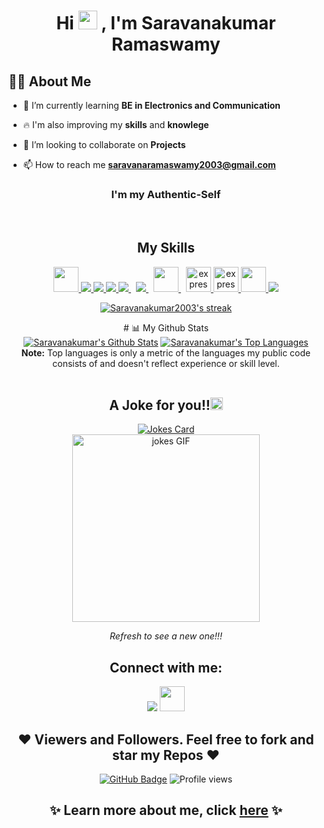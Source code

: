 ### <h1 align="center">Hi <img src="https://media.giphy.com/media/v1.Y2lkPTc5MGI3NjExMzI0ZjViMDA0ZmVjYzEwYTc3ZTk0OGRkMWNiMTk0YWZmYzYwMmFjYiZjdD1z/hvRJCLFzcasrR4ia7z/giphy.gif" width="30px"> ,  I'm Saravanakumar Ramaswamy

 ## 🙋‍♂️ About Me


- 🌱 I’m currently learning **BE in Electronics and Communication**
 
- 🔥 I'm also improving my **skills** and **knowlege**

- 👯 I’m looking to collaborate on **Projects**

- 📫 How to reach me **saravanaramaswamy2003@gmail.com**

 ##### <h3 align="center">I'm my Authentic-Self</h3>
 <br>
 <h2 align="center">My Skills</h2>
 <p align="center"> 
    <a href=# target="_blank"> <img src="https://cdn.worldvectorlogo.com/logos/figma-1.svg" width="40" height="40"/> </a>  
    <a href=# target="_blank"> <img src="https://img.icons8.com/color/48/000000/javascript.png"/> </a> 
    <a href=# target="_blank"> <img src="https://img.icons8.com/color/48/000000/html-5.png"/> </a> 
    <a href=# target="_blank"> <img src="https://img.icons8.com/color/48/000000/css3.png"/> </a> 
    <a style="padding-right:8px;" href=# target="_blank"> <img src="https://img.icons8.com/color/48/000000/nodejs.png"/> </a> 
    <a style="padding-right:8px;" href=# target="_blank"> <img src="https://img.icons8.com/fluent/50/000000/mysql-logo.png"/> </a>
  <a style="padding-right:8px;" href=# target="_blank"> <img src="https://www.vectorlogo.zone/logos/postgresql/postgresql-icon.svg" width="40" height="40"/> </a>
    <a href=# target="_blank"> <img src="https://cdn.iconscout.com/icon/free/png-512/visual-studio-code-1868941-1583105.png?f=avif&w=256" alt="express" width="40" height="40"/> </a>
  <a href=# target="_blank"> <img src="https://cdn.iconscout.com/icon/free/png-512/microsoft-powerpoint-1868950-1583114.png?f=avif&w=256" alt="express" width="40" height="40"/> </a>
    <a href=# target="_blank"> <img src="https://cdn.iconscout.com/icon/free/png-512/after-effects-1869033-1583157.png?f=avif&w=256"  width="40" height="40"/> </a> 
    <a href=# target="_blank"> <img src="https://img.icons8.com/color/48/000000/git.png"/> </a> 
</p>


 <p align="center">
    <a href="https://github.com/Saravanakumar2003/github-readme-streak-stats">
        <img title=# alt="Saravanakumar2003's streak" src="https://github-readme-streak-stats.herokuapp.com/?user=Saravanakumar2003&theme=black-ice&hide_border=true&stroke=0000&background=060A0CD0"/>
    </a>
</p>
 
<div align="center">
# 📊 My Github Stats

  <br/>
    <a href="https://github.com/Saravanakumar2003/github-readme-stats"><img alt="Saravanakumar's Github Stats" src="https://github-readme-stats.vercel.app/api?username=Saravanakumar2003&show_icons=true&count_private=true&theme=react&hide_border=true&bg_color=0D1117" /></a>
  <a href="https://github.com/Saravanakumar2003/github-readme-stats"><img alt="Saravanakumar's Top Languages" src="https://github-readme-stats.vercel.app/api/top-langs/?username=Saravanakumar2003&langs_count=8&count_private=true&layout=compact&theme=react&hide_border=true&bg_color=0D1117" /></a>
  <br/>
  <b>Note:</b> Top languages is only a metric of the languages my public code consists of and doesn't reflect experience or skill level.
<br/>
<br/>

  <h2 align="center">A Joke for you!!<img src="https://cdn.iconscout.com/icon/free/png-512/eye-face-joke-tongue-wink-emoji-stuckout-37676.png?f=avif&w=256" width="20px"></h2>
 <p align="center"> 
  <a href=# target="_blank"> <img src="https://readme-jokes.vercel.app/api" alt="Jokes Card" /> </a>
   <br><img src="https://media.giphy.com/media/l41lISBVXb9gRT32w/giphy.gif" width="300" alt="jokes GIF"></br>
   <p align="center"><i>Refresh to see a new one!!!</i></p>

## Connect with me:
<p align="left">

<a href = "https://www.linkedin.com/in/saravanakumar-ramaswamy-0aa1041b8/"><img src="https://img.icons8.com/fluent/48/000000/linkedin.png"/></a>
<a href = "https://www.instagram.com/saravanaramaswamy03?utm_source=qr"><img src="https://cdn.iconscout.com/icon/free/png-512/instagram-1868978-1583142.png?f=avif&w=256"  width="40" height="40"/></a>

</p>
 
## ❤ Viewers and Followers. Feel free to fork and star my Repos ❤
<a href="https://github.com/Saravanakumar2003?tab=followers"><img src="https://img.shields.io/github/followers/Saravanakumar2003?label=Followers&style=social" alt="GitHub Badge"></a>   ![Profile views](https://gpvc.arturio.dev/Saravanakumar2003)  

 
 
 
  ## ✨ Learn more about me, click <a href="www.saravanakumar.me">here</a> ✨</p>
  
